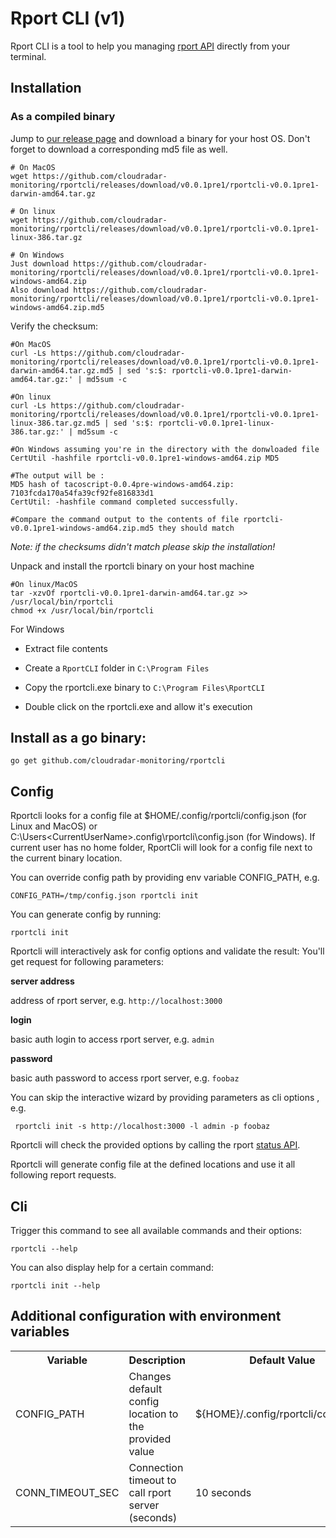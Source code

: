 # Rport CLI (v1)
Rport CLI is a tool to help you managing [rport API](https://github.com/cloudradar-monitoring/rport) directly from your terminal.

## Installation

### As a compiled binary

Jump to [our release page](https://github.com/cloudradar-monitoring/rportcli/releases/tag/v0.0.1pre1) and download a binary for your host OS. Don't forget to download a corresponding md5 file as well.


    # On MacOS
    wget https://github.com/cloudradar-monitoring/rportcli/releases/download/v0.0.1pre1/rportcli-v0.0.1pre1-darwin-amd64.tar.gz
    
    # On linux
    wget https://github.com/cloudradar-monitoring/rportcli/releases/download/v0.0.1pre1/rportcli-v0.0.1pre1-linux-386.tar.gz
    
    # On Windows
    Just download https://github.com/cloudradar-monitoring/rportcli/releases/download/v0.0.1pre1/rportcli-v0.0.1pre1-windows-amd64.zip
    Also download https://github.com/cloudradar-monitoring/rportcli/releases/download/v0.0.1pre1/rportcli-v0.0.1pre1-windows-amd64.zip.md5
     
     
Verify the checksum:

    
    #On MacOS
    curl -Ls https://github.com/cloudradar-monitoring/rportcli/releases/download/v0.0.1pre1/rportcli-v0.0.1pre1-darwin-amd64.tar.gz.md5 | sed 's:$: rportcli-v0.0.1pre1-darwin-amd64.tar.gz:' | md5sum -c
    
    #On linux
    curl -Ls https://github.com/cloudradar-monitoring/rportcli/releases/download/v0.0.1pre1/rportcli-v0.0.1pre1-linux-386.tar.gz.md5 | sed 's:$: rportcli-v0.0.1pre1-linux-386.tar.gz:' | md5sum -c
     
    #On Windows assuming you're in the directory with the donwloaded file
    CertUtil -hashfile rportcli-v0.0.1pre1-windows-amd64.zip MD5
    
    #The output will be :
    MD5 hash of tacoscript-0.0.4pre-windows-amd64.zip:
    7103fcda170a54fa39cf92fe816833d1
    CertUtil: -hashfile command completed successfully.
    
    #Compare the command output to the contents of file rportcli-v0.0.1pre1-windows-amd64.zip.md5 they should match
  
  
    
_Note: if the checksums didn't match please skip the installation!_

Unpack and install the rportcli binary on your host machine

    
    #On linux/MacOS
    tar -xzvOf rportcli-v0.0.1pre1-darwin-amd64.tar.gz >> /usr/local/bin/rportcli
    chmod +x /usr/local/bin/rportcli
    

For Windows

- Extract file contents

- Create a `RportCLI` folder in `C:\Program Files`

- Copy the rportcli.exe binary to `C:\Program Files\RportCLI`

- Double click on the rportcli.exe and allow it's execution

## Install as a go binary:

    go get github.com/cloudradar-monitoring/rportcli

## Config

Rportcli looks for a config file at $HOME/.config/rportcli/config.json (for Linux and MacOS) or C:\Users\<CurrentUserName>\.config\rportcli\config.json (for Windows).
If current user has no home folder, RportCli will look for a config file next to the current binary location.

You can override config path by providing env variable CONFIG_PATH, e.g.


    CONFIG_PATH=/tmp/config.json rportcli init
    
    
You can generate config by running:


    rportcli init


Rportcli will interactively ask for config options and validate the result:
You'll get request for following parameters:

**server address** 

address of rport server, e.g. `http://localhost:3000`

**login**

basic auth login to access rport server, e.g. `admin`

**password**

basic auth password to access rport server, e.g. `foobaz`

You can skip the interactive wizard by providing parameters as cli options , e.g.


     rportcli init -s http://localhost:3000 -l admin -p foobaz
 
 
 Rportcli will check the provided options by calling the rport [status API](https://petstore.swagger.io/?url=https://raw.githubusercontent.com/cloudradar-monitoring/rport/master/api-doc.yml#/default/get_status).
 
 Rportcli will generate config file at the defined locations and use it all following report requests.

## Cli

Trigger this command to see all available commands and their options:

    rportcli --help

You can also display help for a certain command:

    rportcli init --help

## Additional configuration with environment variables

<table>
    <tr>
    <th>Variable</th>    
    <th>Description</th>    
    <th>Default Value</th>    
    <th>Example</th>    
    </tr>
    <tr>
    <td>CONFIG_PATH</td>
    <td>Changes default config location to the provided value</td>
    <td>${HOME}/.config/rportcli/config.json</td>
    <td>CONFIG_PATH=/tmp/config.json rportcli init</td>
    </tr>
    <tr>
    <td>CONN_TIMEOUT_SEC</td>
    <td>Connection timeout to call rport server (seconds)</td>
    <td>10 seconds</td>
    <td>CONN_TIMEOUT_SEC=20 rportcli client list</td>
    </tr>
</table>

